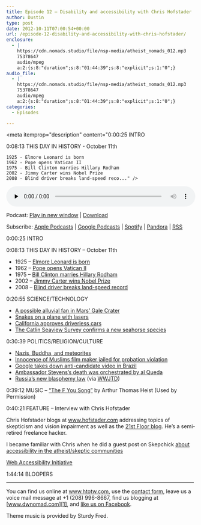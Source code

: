 ```yaml
---
title: Episode 12 – Disability and accessibility with Chris Hofstader
author: Dustin
type: post
date: 2012-10-11T07:00:54+00:00
url: /episode-12-disability-and-accessibility-with-chris-hofstader/
enclosure:
  - |
    https://cdn.nomads.studio/file/nsp-media/atheist_nomads_012.mp3
    75378647
    audio/mpeg
    a:2:{s:8:"duration";s:8:"01:44:39";s:8:"explicit";s:1:"0";}
audio_file:
  - |
    https://cdn.nomads.studio/file/nsp-media/atheist_nomads_012.mp3
    75378647
    audio/mpeg
    a:2:{s:8:"duration";s:8:"01:44:39";s:8:"explicit";s:1:"0";}
categories:
  - Episodes

---
```

<div itemscope itemtype="http://schema.org/AudioObject">
  <meta itemprop="name" content="Episode 12 – Disability and accessibility with Chris Hofstader" />
  
  <meta itemprop="uploadDate" content="2012-10-11T01:00:54-06:00" />
  
  <meta itemprop="encodingFormat" content="audio/mpeg" />
  
  <meta itemprop="duration" content="PT1H44M39S" />
  
  <meta itemprop="description" content="0:00:25 INTRO

0:08:13 THIS DAY IN HISTORY - October 11th

 	1925 - Elmore Leonard is born
 	1962 - Pope opens Vatican II
 	1975 - Bill Clinton marries Hillary Rodham
 	2002 - Jimmy Carter wins Nobel Prize
 	2008 - Blind driver breaks land-speed reco..." />
  
  <meta itemprop="contentUrl" content="https://dts.podtrac.com/redirect.mp3/cdn.nomads.studio/file/nsp-media/atheist_nomads_012.mp3" />
  
  <meta itemprop="contentSize" content="71.9" />
  </p> 
  
  <div class="powerpress_player" id="powerpress_player_8267">
    <audio class="wp-audio-shortcode" id="audio-5226-11" preload="none" style="width: 100%;" controls="controls"><source type="audio/mpeg" src="https://dts.podtrac.com/redirect.mp3/cdn.nomads.studio/file/nsp-media/atheist_nomads_012.mp3?_=11" /><a href="https://dts.podtrac.com/redirect.mp3/cdn.nomads.studio/file/nsp-media/atheist_nomads_012.mp3">https://dts.podtrac.com/redirect.mp3/cdn.nomads.studio/file/nsp-media/atheist_nomads_012.mp3</a></audio>
  </div>
</div>

<p class="powerpress_links powerpress_links_mp3">
  Podcast: <a href="https://dts.podtrac.com/redirect.mp3/cdn.nomads.studio/file/nsp-media/atheist_nomads_012.mp3" class="powerpress_link_pinw" target="_blank" title="Play in new window" onclick="return powerpress_pinw('https://htotw.com/?powerpress_pinw=5226-podcast');" rel="nofollow">Play in new window</a> | <a href="https://dts.podtrac.com/redirect.mp3/cdn.nomads.studio/file/nsp-media/atheist_nomads_012.mp3" class="powerpress_link_d" title="Download" rel="nofollow" download="atheist_nomads_012.mp3">Download</a>
</p>

<p class="powerpress_links powerpress_subscribe_links">
  Subscribe: <a href="https://podcasts.apple.com/us/podcast/humanists-take-on-the-world/id530050098?mt=2&ls=1" class="powerpress_link_subscribe powerpress_link_subscribe_itunes" target="_blank" title="Subscribe on Apple Podcasts" rel="nofollow">Apple Podcasts</a> | <a href="https://www.google.com/podcasts?feed=aHR0cDovL2F0aGVpc3Rub21hZHMubGlic3luLmNvbS9yc3M%3D" class="powerpress_link_subscribe powerpress_link_subscribe_googleplay" target="_blank" title="Subscribe on Google Podcasts" rel="nofollow">Google Podcasts</a> | <a href="https://open.spotify.com/show/3LzK2xZGike6Tc1GEMtMbr?si=LieN9SNuTpq96smuaUsH8A" class="powerpress_link_subscribe powerpress_link_subscribe_spotify" target="_blank" title="Subscribe on Spotify" rel="nofollow">Spotify</a> | <a href="https://www.pandora.com/podcast/atheist-nomads/PC:10122?corr=62071012&part=ug" class="powerpress_link_subscribe powerpress_link_subscribe_pandora" target="_blank" title="Subscribe on Pandora" rel="nofollow">Pandora</a> | <a href="https://htotw.com/feed/podcast/" class="powerpress_link_subscribe powerpress_link_subscribe_rss" target="_blank" title="Subscribe via RSS" rel="nofollow">RSS</a>
</p>

0:00:25 INTRO

0:08:13 THIS DAY IN HISTORY &#8211; October 11th

  * 1925 &#8211; <a href="http://www.history.com/this-day-in-history/elmore-leonard-is-born" target="_blank" rel="noopener">Elmore Leonard is born</a>
  * 1962 &#8211; <a href="http://www.history.com/this-day-in-history/pope-opens-vatican-ii" target="_blank" rel="noopener">Pope opens Vatican II</a>
  * 1975 &#8211; <a href="http://www.history.com/this-day-in-history/bill-clinton-marries-hillary-rodham" target="_blank" rel="noopener">Bill Clinton marries Hillary Rodham</a>
  * 2002 &#8211; <a href="http://www.history.com/this-day-in-history/jimmy-carter-wins-nobel-prize" target="_blank" rel="noopener">Jimmy Carter wins Nobel Prize</a>
  * 2008 &#8211; <a href="http://www.history.com/this-day-in-history/blind-driver-breaks-land-speed-record" target="_blank" rel="noopener">Blind driver breaks land-speed record</a>

0:20:55 SCIENCE/TECHNOLOGY

  * <a href="http://blogs.scientificamerican.com/life-unbounded/2012/09/27/a-river-runs-through-gale-crater/" target="_blank" rel="noopener">A possible alluvial fan in Mars’ Gale Crater</a>
  * <a href="http://www.newscientist.com/article/mg21528844.700-snakes-on-a-plane-slither-in-engines.html" target="_blank" rel="noopener">Snakes on a plane with lasers</a>
  * <a href="http://www.latinospost.com/articles/4679/20120927/self-driving-cars-legalized-california-governor-jerry.htm" target="_blank" rel="noopener">California approves driverless cars</a>
  * <a href="http://www.newscientist.com/blogs/shortsharpscience/2012/09/teeny-tiny-seahorse-found-in-u.html" target="_blank" rel="noopener">The Catlin Seaview Survey confirms a new seahorse species</a>

0:30:39 POLITICS/RELIGION/CULTURE

  * <a href="http://www.washingtonpost.com/world/europe/researchers-nazi-expedition-found-ancient-buddhist-statue-made-from-meteorite/2012/09/27/57918fe4-08d9-11e2-9eea-333857f6a7bd_story.html" target="_blank" rel="noopener">Nazis, Buddha, and meteorites</a>
  * <a href="http://latimesblogs.latimes.com/lanow/2012/09/judge-jails-innocence-of-muslims-filmmaker-call-him-a-danger-.html" target="_blank" rel="noopener">Innocence of Muslims film maker jailed for probation violation</a>
  * <a href="http://www.bbc.co.uk/news/world-latin-america-19753158" target="_blank" rel="noopener">Google takes down anti-candidate video in Brazil</a>
  * <a href="http://www.usatoday.com/story/theoval/2012/09/29/obama-team-explains-shifting-story-on-libya-attack/1602637/" target="_blank" rel="noopener">Ambassador Stevens’s death was orchestrated by al Queda</a>
  * <a href="http://www.reuters.com/article/2012/09/25/us-russia-religion-idUSBRE88O14G20120925" target="_blank" rel="noopener">Russia’s new blasphemy law</a> (via <a href="http://www.patheos.com/blogs/wwjtd/2012/09/blasphemy-in-russia-may-soon-be-punishable-by-jail-time/" target="_blank" rel="noopener">WWJTD</a>)

0:39:12 MUSIC &#8211; <a href="http://www.youtube.com/watch?v=8ygQWAq7Xg0" target="_blank" rel="noopener">“The F You Song”</a> by Arthur Thomas Heist (Used by Permission)

0:40:21 FEATURE &#8211; Interview with Chris Hofstader

Chris Hofstader blogs at <a href="http://www.hofstader.com/" target="_blank" rel="noopener">www.hofstader.com</a> addressing topics of skepticism and vision impairment as well as the <a href="http://www.thetwentyfirstfloor.com/" target="_blank" rel="noopener">21st Floor blog</a>. He’s a semi-retired freelance hacker.

I became familiar with Chris when he did a guest post on Skepchick <a href="http://skepchick.org/2011/07/skepticism-and-disability-by-chris-gonz-blinko-hofstader/" target="_blank" rel="noopener">about accessibility in the atheist/skeptic communities</a>

<a href="http://www.w3.org/WAI/" target="_blank" rel="noopener">Web Accessibility Initiative</a>

1:44:14 BLOOPERS

<hr width="500" />

You can find us online at <a href="https://www.htotw.com" target="_blank" rel="noopener">www.htotw.com</a>, use the [contact form](https://htotw.com/contact), leave us a voice mail message at +1 (208) 996-8667, find us blogging at [www.dwnomad.com][1], and <a href="https://htotw.com/facebook" target="_blank" rel="noopener">like us on Facebook</a>.

Theme music is provided by Sturdy Fred.

 [1]: http://www.dwnomad.com